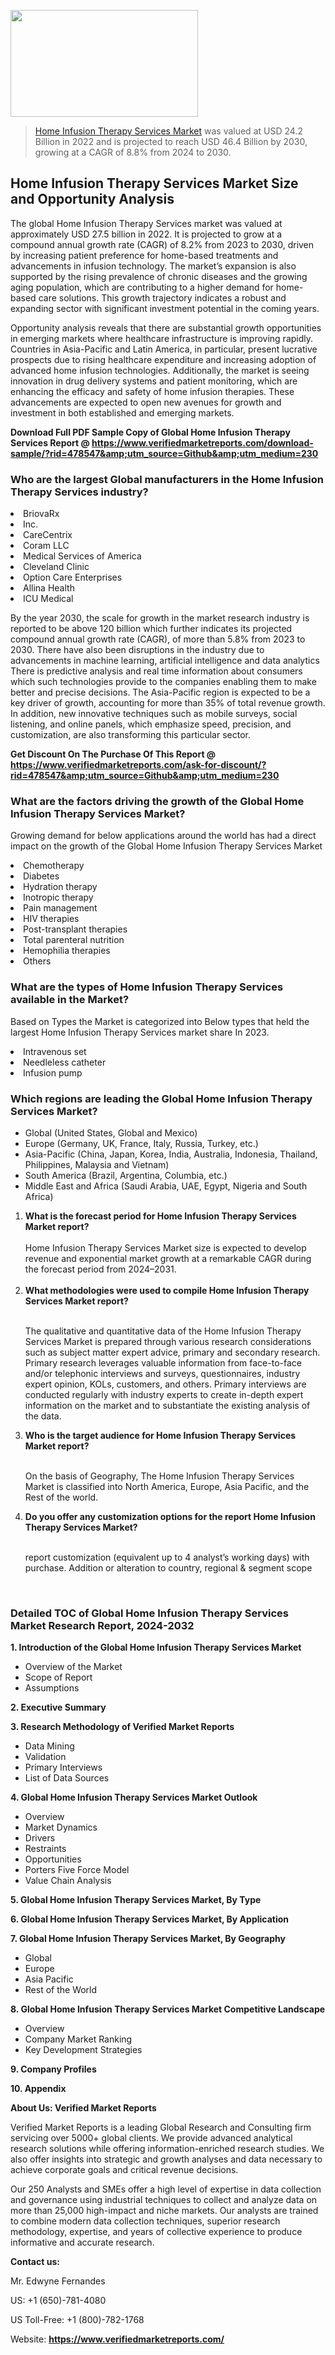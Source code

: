 <img src="https://ffe5etoiles.com/wp-content/uploads/2024/12/MST1-300x171.png" alt="" width="300" height="171" class="alignnone size-medium wp-image-20088" /><blockquote><p><p><a href="https://www.verifiedmarketreports.com/download-sample/?rid=478547&utm_source=Github&utm_medium=230" target="_blank">Home Infusion Therapy Services Market</a> was valued at USD 24.2 Billion in 2022 and is projected to reach USD 46.4 Billion by 2030, growing at a CAGR of 8.8% from 2024 to 2030.</p></blockquote><p><h2>Home Infusion Therapy Services Market Size and Opportunity Analysis</h2><p>The global Home Infusion Therapy Services market was valued at approximately USD 27.5 billion in 2022. It is projected to grow at a compound annual growth rate (CAGR) of 8.2% from 2023 to 2030, driven by increasing patient preference for home-based treatments and advancements in infusion technology. The market’s expansion is also supported by the rising prevalence of chronic diseases and the growing aging population, which are contributing to a higher demand for home-based care solutions. This growth trajectory indicates a robust and expanding sector with significant investment potential in the coming years.</p><p>Opportunity analysis reveals that there are substantial growth opportunities in emerging markets where healthcare infrastructure is improving rapidly. Countries in Asia-Pacific and Latin America, in particular, present lucrative prospects due to rising healthcare expenditure and increasing adoption of advanced home infusion technologies. Additionally, the market is seeing innovation in drug delivery systems and patient monitoring, which are enhancing the efficacy and safety of home infusion therapies. These advancements are expected to open new avenues for growth and investment in both established and emerging markets.</p></p><p class=""><strong>Download Full PDF Sample Copy of Global Home Infusion Therapy Services Report @ <a href="https://www.verifiedmarketreports.com/download-sample/?rid=478547&amp;utm_source=Github&amp;utm_medium=230" target="_blank">https://www.verifiedmarketreports.com/download-sample/?rid=478547&amp;utm_source=Github&amp;utm_medium=230</a></strong></p><h3 id="" class="">Who are the largest Global manufacturers in the Home Infusion Therapy Services industry?</h3><p><li>BriovaRx</li><li>Inc.</li><li> CareCentrix</li><li> Coram LLC</li><li> Medical Services of America</li><li> Cleveland Clinic</li><li> Option Care Enterprises</li><li> Allina Health</li><li> ICU Medical</li></p><div class=""><div class="" dir="" data-message-author-role="" data-message-id="" data-message-model-slug=""><div class=""><div class=""><div class=""><div class="" dir="" data-message-author-role="" data-message-id="" data-message-model-slug=""><div class=""><div class=""><p>By the year 2030, the scale for growth in the market research industry is reported to be above 120 billion which further indicates its projected compound annual growth rate (CAGR), of more than 5.8% from 2023 to 2030. There have also been disruptions in the industry due to advancements in machine learning, artificial intelligence and data analytics There is predictive analysis and real time information about consumers which such technologies provide to the companies enabling them to make better and precise decisions. The Asia-Pacific region is expected to be a key driver of growth, accounting for more than 35% of total revenue growth. In addition, new innovative techniques such as mobile surveys, social listening, and online panels, which emphasize speed, precision, and customization, are also transforming this particular sector.</p><p><strong>Get Discount On The Purchase Of This Report @&nbsp; <a href="https://www.verifiedmarketreports.com/ask-for-discount/?rid=478547&amp;utm_source=Github&amp;utm_medium=230" target="_blank">https://www.verifiedmarketreports.com/ask-for-discount/?rid=478547&amp;utm_source=Github&amp;utm_medium=230</a></strong></p></div></div></div></div></div></div></div></div><h3 id="" class="">What are the factors driving the growth of the Global Home Infusion Therapy Services Market?</h3><p id="" class="">Growing demand for below applications around the world has had a direct impact on the growth of the Global Home Infusion Therapy Services Market</p><p id="" class=""><li>Chemotherapy</li><li> Diabetes</li><li> Hydration therapy</li><li> Inotropic therapy</li><li> Pain management</li><li> HIV therapies</li><li> Post-transplant therapies</li><li> Total parenteral nutrition</li><li> Hemophilia therapies</li><li> Others</li></p><h3 id="" class="">What are the types of Home Infusion Therapy Services available in the Market?</h3><p id="" class="">Based on Types the Market is categorized into Below types that held the largest Home Infusion Therapy Services market share In 2023.</p><p id="" class=""><li>Intravenous set</li><li> Needleless catheter</li><li> Infusion pump</li></p><h3 id="" class="">Which regions are leading the Global Home Infusion Therapy Services Market?</h3><ul><li>Global (United States, Global and Mexico)</li><li>Europe (Germany, UK, France, Italy, Russia, Turkey, etc.)</li><li>Asia-Pacific (China, Japan, Korea, India, Australia, Indonesia, Thailand, Philippines, Malaysia and Vietnam)</li><li>South America (Brazil, Argentina, Columbia, etc.)</li><li>Middle East and Africa (Saudi Arabia, UAE, Egypt, Nigeria and South Africa)</li></ul><p><ol><li><strong>What is the forecast period for Home Infusion Therapy Services Market report?<br /></strong><br /><span data-sheets-root="1" data-sheets-value="{&quot;1&quot;:2,&quot;2&quot;:&quot;XXXX size is expected to develop revenue and exponential market growth at a remarkable CAGR during the forecast period from 2024&ndash;2030.&quot;}" data-sheets-userformat="{&quot;2&quot;:12674,&quot;4&quot;:{&quot;1&quot;:2,&quot;2&quot;:16776960},&quot;10&quot;:2,&quot;11&quot;:0,&quot;15&quot;:&quot;Arial&quot;,&quot;16&quot;:12}">Home Infusion Therapy Services Market size is expected to develop revenue and exponential market growth at a remarkable CAGR during the forecast period from 2024&ndash;2031.</span><br /><br /></li><li><strong>What methodologies were used to compile Home Infusion Therapy Services Market report?<br /><br /></strong><p>The qualitative and quantitative data of the&nbsp;Home Infusion Therapy Services Market is prepared through various research considerations such as subject matter expert advice, primary and secondary research. Primary research leverages valuable information from face-to-face and/or telephonic interviews and surveys, questionnaires, industry expert opinion, KOLs, customers, and others. Primary interviews are conducted regularly with industry experts to create in-depth expert information on the market and to substantiate the existing analysis of the data.&nbsp;</p></li><li><strong>Who is the target audience for Home Infusion Therapy Services Market report?<br /><br /></strong><p>On the basis of Geography, The&nbsp;Home Infusion Therapy Services Market is classified into North America, Europe, Asia Pacific, and the Rest of the world.</p></li><li><strong>Do you offer any customization options for the report Home Infusion Therapy Services Market?<br /><br /></strong><p>report customization (equivalent up to 4 analyst&rsquo;s working days) with purchase. Addition or alteration to country, regional &amp; segment scope</p><p>&nbsp;</p></li></ol></p><h3 id="" class="">Detailed TOC of Global Home Infusion Therapy Services Market Research Report, 2024-2032</h3><p id="" class=""><strong>1. Introduction of the Global Home Infusion Therapy Services Market</strong></p><ul><li>Overview of the Market</li><li>Scope of Report</li><li>Assumptions</li></ul><p id="" class=""><strong>2. Executive Summary</strong></p><p id="" class=""><strong>3. Research Methodology of&nbsp;Verified Market Reports</strong></p><ul><li>Data Mining</li><li>Validation</li><li>Primary Interviews</li><li>List of Data Sources</li></ul><p id="" class=""><strong>4. Global Home Infusion Therapy Services Market Outlook</strong></p><ul><li>Overview</li><li>Market Dynamics</li><li>Drivers</li><li>Restraints</li><li>Opportunities</li><li>Porters Five Force Model</li><li>Value Chain Analysis</li></ul><p id="" class=""><strong>5. Global Home Infusion Therapy Services Market, By&nbsp;Type</strong></p><p id="" class=""><strong>6. Global Home Infusion Therapy Services Market, By Application</strong></p><p id="" class=""><strong>7. Global Home Infusion Therapy Services Market, By Geography</strong></p><ul><li>Global</li><li>Europe</li><li>Asia Pacific</li><li>Rest of the World</li></ul><p id="" class=""><strong>8. Global Home Infusion Therapy Services Market Competitive Landscape</strong></p><ul><li>Overview</li><li>Company Market Ranking</li><li>Key Development Strategies</li></ul><p id="" class=""><strong>9. Company Profiles</strong></p><p id="" class=""><strong>10. Appendix</strong></p><p id="" class=""><strong>About Us: Verified Market Reports</strong></p><p id="" class="">Verified Market Reports is a leading Global Research and Consulting firm servicing over 5000+ global clients. We provide advanced analytical research solutions while offering information-enriched research studies. We also offer insights into strategic and growth analyses and data necessary to achieve corporate goals and critical revenue decisions.</p><p id="" class="">Our 250 Analysts and SMEs offer a high level of expertise in data collection and governance using industrial techniques to collect and analyze data on more than 25,000 high-impact and niche markets. Our analysts are trained to combine modern data collection techniques, superior research methodology, expertise, and years of collective experience to produce informative and accurate research.</p><p id="" class=""><strong>Contact us:</strong></p><p id="" class="">Mr. Edwyne Fernandes</p><p id="" class="">US: +1 (650)-781-4080</p><p id="" class="">US Toll-Free: +1 (800)-782-1768</p><p id="" class="">Website: <a target="" data-test-app-aware-link=""><strong>https://www.verifiedmarketreports.com/</strong></a></p>
